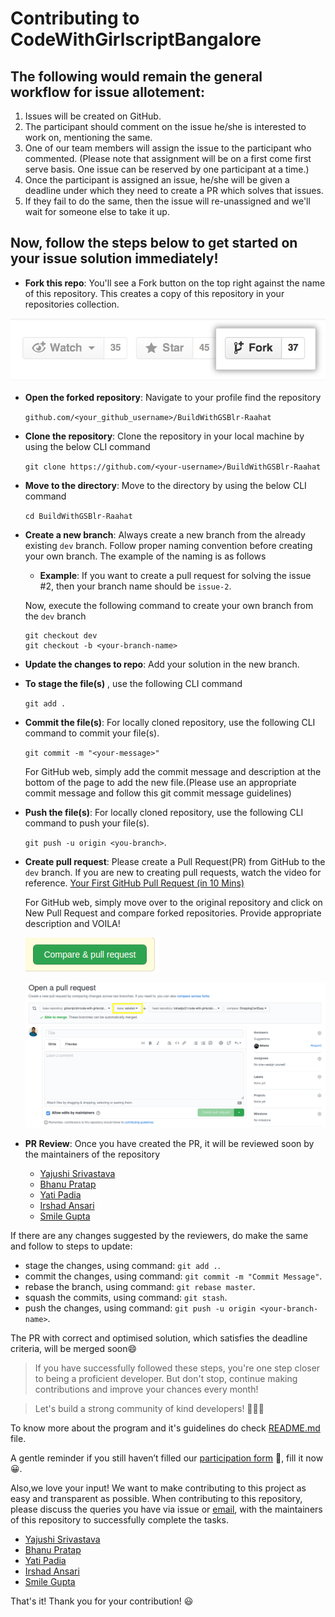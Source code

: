 # Contributing to CodeWithGirlscriptBangalore

## The following would remain the general workflow for issue allotement:

1. Issues will be created on GitHub.
2. The participant should comment on the issue he/she is interested to work on, mentioning the same.
3. One of our team members will assign the issue to the participant who commented. 
   (Please note that assignment will be on a first come first serve basis. One issue can be reserved by one participant at a time.)
4. Once the participant is assigned an issue, he/she will be given a deadline under which they need to create a PR which solves that issues.
5. If they fail to do the same, then the issue will re-unassigned and we'll wait for someone else to take it up.

## Now, follow the steps below to get started on your issue solution immediately!

- **Fork this repo**: You'll see a Fork button on the top right against the name of this repository. This creates a copy of this repository in your repositories collection.

![Fork Example](assets/images/fork.png)

- **Open the forked repository**: Navigate to your profile find the repository

  `github.com/<your_github_username>/BuildWithGSBlr-Raahat`

- **Clone the repository**: Clone the repository in your local machine by using the below CLI command

  `git clone https://github.com/<your-username>/BuildWithGSBlr-Raahat`
  
- **Move to the directory**: Move to the directory by using the below CLI command
 
  `cd BuildWithGSBlr-Raahat`

- **Create a new branch**: Always create a new branch from the already existing `dev` branch. Follow proper naming convention before creating your own branch. The example of the naming is as follows

    - **Example**: If you want to create a pull request for solving the issue #2, then your branch name should be `issue-2`.
    
  Now, execute the following command to create your own branch from the `dev` branch
  
    ```
    git checkout dev
    git checkout -b <your-branch-name>
    ```

- **Update the changes to repo**: Add your solution in the new branch. 

- **To stage the file(s)** , use the following CLI command

  `git add .`

- **Commit the file(s)**: For locally cloned repository, use the following CLI command to commit your file(s).

  `git commit -m "<your-message>"`

  For GitHub web, simply add the commit message and description at the bottom of the page to add the new file.(Please use an appropriate commit message and follow this git commit message guidelines)
  
- **Push the file(s)**: For locally cloned repository, use the following CLI command to push your file(s).

  `git push -u origin <you-branch>`.

- **Create pull request**: Please create a Pull Request(PR) from GitHub to the `dev` branch. If you are new to creating pull requests, watch the video for reference. [Your First GitHub Pull Request (in 10 Mins)](https://www.youtube.com/watch?v=dSl_qnWO104)

  For GitHub web, simply move over to the original repository and click on New Pull Request and compare forked repositories. Provide appropriate description and VOILA!

  ![Pull Request](assets/images/pr.png)

  ![Pull Request and Compare](assets/images/pr_compare.png)

- **PR Review**: Once you have created the PR, it will be reviewed soon by the maintainers of the repository

  - [Yajushi Srivastava](https://github.com/yajushiSri)
  - [Bhanu Pratap](https://github.com/ibhanu)
  - [Yati Padia](https://github.com/yati1998)
  - [Irshad Ansari](https://github.com/irshadjsr21)
  - [Smile Gupta](https://github.com/smilegupta)


If there are any changes suggested by the reviewers, do make the same and follow to steps to update:

- stage the changes, using command: `git add .`.
- commit the changes, using command: `git commit -m "Commit Message"`.
- rebase the branch, using command: `git rebase master`.
- squash the commits, using command: `git stash`.
- push the changes, using command: `git push -u origin <your-branch-name>`.

The PR with correct and optimised solution, which satisfies the deadline criteria, will be merged soon😄

> If you have successfully followed these steps, you're one step closer to being a proficient developer. But don't stop, continue making contributions and improve your chances every month!

> Let's build a strong community of kind developers! 👭👫👬

To know more about the program and it's guidelines do check [README.md](README.md) file.

A gentle reminder if you still haven’t filled our [participation form](https://tinyurl.com/codewithgsblr) 📃, fill it now😀.

Also,we love your input! We want to make contributing to this project as easy and transparent as possible. When contributing to this repository, please discuss the queries you have via issue or [email](mailto:girlscriptblr@gmail.com), with the maintainers of this repository to successfully complete the tasks.

- [Yajushi Srivastava](https://github.com/yajushiSri)
- [Bhanu Pratap](https://github.com/ibhanu)
- [Yati Padia](https://github.com/yati1998)
- [Irshad Ansari](https://github.com/irshadjsr21)
- [Smile Gupta](https://github.com/smilegupta)

That's it! Thank you for your contribution! 😃
